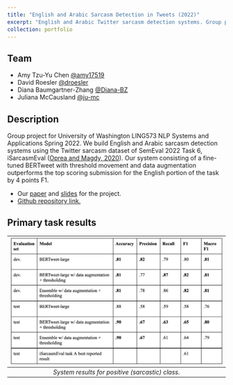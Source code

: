 ```yaml
---
title: "English and Arabic Sarcasm Detection in Tweets (2022)"
excerpt: "English and Arabic Twitter sarcasm detection systems. Group project for University of Washington 573: NLP Systems and Applications."
collection: portfolio
---
```

## Team

- Amy Tzu-Yu Chen [@amy17519](https://github.com/amy17519/)
- David Roesler [@droesler](https://github.com/droesler/)
- Diana Baumgartner-Zhang [@Diana-BZ](https://github.com/Diana-BZ/)
- Juliana McCausland [@ju-mc](https://github.com/ju-mc/)  
## Description
Group project for University of Washington LING573 NLP Systems and Applications Spring 2022. We build English and Arabic sarcasm detection systems using the Twitter sarcasm dataset of SemEval 2022 Task 6, iSarcasmEval ([Oprea and Magdy, 2020](https://aclanthology.org/2022.semeval-1.111.pdf)). Our system consisting of a fine-tuned BERTweet with threshold movement and data augmentation outperforms the top scoring submission for the English portion of the task by 4 points F1.  
- Our [paper](https://github.com/droesler/English_and_Arabic_Twitter_Sarcasm_Detection_LING573/blob/main/doc/English%20and%20Arabic%20Sarcasm%20Detection%20in%20Tweets%20(paper).pdf) and [slides](https://github.com/droesler/English_and_Arabic_Twitter_Sarcasm_Detection_LING573/blob/main/doc/English%20and%20Arabic%20Sarcasm%20Detection%20in%20Tweets%20(slides).pdf) for the project.
- [Github repository link.](https://github.com/droesler/English_and_Arabic_Twitter_Sarcasm_Detection_LING573)  
## Primary task results  

| <img src="/images/sarcasm_results.png" alt="/images/sarcasm_results.png" width="600"/> | 
|:--:| 
| *System results for positive (sarcastic) class.* |

